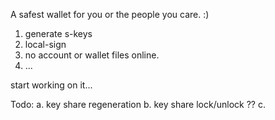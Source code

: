 A safest wallet for you or the people you care. :)

1. generate s-keys
2. local-sign
3. no account or wallet files online.
4. ...

start working on it...

Todo:
a. key share regeneration
b. key share lock/unlock ??
c.
